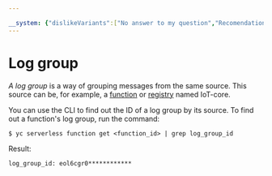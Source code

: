 ```yaml
---

__system: {"dislikeVariants":["No answer to my question","Recomendations didn't help","The content doesn't match title","Other"]}
---
```

# Log group

_A log group_ is a way of grouping messages from the same source. This source can be, for example, a [function](function.md) or [registry](../../iot-core/concepts/index.md#registry) named IoT-core.

You can use the CLI to find out the ID of a log group by its source. To find out a function's log group, run the command:

```
$ yc serverless function get <function_id> | grep log_group_id
```

Result:

```
log_group_id: eol6cgr0************
```

